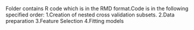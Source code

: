 Folder contains R code which is in the RMD format.Code is in the following specified order:
1.Creation of nested cross validation subsets.
2.Data preparation
3.Feature Selection
4.Fitting models
